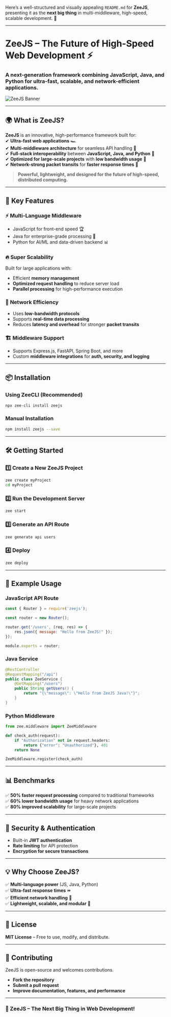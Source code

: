 Here’s a well-structured and visually appealing `README.md` for **ZeeJS**, presenting it as the **next big thing** in multi-middleware, high-speed, scalable development. 🚀  

---

# **ZeeJS – The Future of High-Speed Web Development** ⚡  

### **A next-generation framework combining JavaScript, Java, and Python for ultra-fast, scalable, and network-efficient applications.**  

![ZeeJS Banner](https://via.placeholder.com/1000x300?text=ZeeJS+%7C+Next-Gen+Web+Framework)  

---

## **🌍 What is ZeeJS?**  

**ZeeJS** is an innovative, high-performance framework built for:  
✔ **Ultra-fast web applications** 🏎  
✔ **Multi-middleware architecture** for seamless API handling 🔄  
✔ **Full-stack interoperability** between **JavaScript, Java, and Python** 🧩  
✔ **Optimized for large-scale projects** with **low bandwidth usage** 📡  
✔ **Network-strong packet transits** for **faster response times** 📶  

> **Powerful, lightweight, and designed for the future of high-speed, distributed computing.**  

---

## **🚀 Key Features**  

### ⚡ **Multi-Language Middleware**  
- JavaScript for front-end speed 🏆  
- Java for enterprise-grade processing 💪  
- Python for AI/ML and data-driven backend 📊  

### 🔥 **Super Scalability**  
Built for large applications with:  
- Efficient **memory management**  
- **Optimized request handling** to reduce server load  
- **Parallel processing** for high-performance execution  

### 📡 **Network Efficiency**  
- Uses **low-bandwidth protocols**  
- Supports **real-time data processing**  
- Reduces **latency and overhead** for stronger **packet transits**  

### 🏗 **Middleware Support**  
- Supports Express.js, FastAPI, Spring Boot, and more  
- Custom **middleware integrations** for **auth, security, and logging**  

---

## **📦 Installation**  

### **Using ZeeCLI (Recommended)**
```sh
npx zee-cli install zeejs
```

### **Manual Installation**
```sh
npm install zeejs --save
```

---

## **🛠️ Getting Started**  

### **1️⃣ Create a New ZeeJS Project**
```sh
zee create myProject
cd myProject
```

### **2️⃣ Run the Development Server**
```sh
zee start
```

### **3️⃣ Generate an API Route**
```sh
zee generate api users
```

### **4️⃣ Deploy**
```sh
zee deploy
```

---

## **🔗 Example Usage**  

### **JavaScript API Route**
```js
const { Router } = require('zeejs');

const router = new Router();

router.get('/users', (req, res) => {
    res.json({ message: "Hello from ZeeJS!" });
});

module.exports = router;
```

### **Java Service**
```java
@RestController
@RequestMapping("/api")
public class ZeeService {
    @GetMapping("/users")
    public String getUsers() {
        return "{\"message\": \"Hello from ZeeJS Java!\"}";
    }
}
```

### **Python Middleware**
```python
from zee.middleware import ZeeMiddleware

def check_auth(request):
    if "Authorization" not in request.headers:
        return {"error": "Unauthorized"}, 401
    return None

ZeeMiddleware.register(check_auth)
```

---

## **📊 Benchmarks**
✅ **50% faster request processing** compared to traditional frameworks  
✅ **60% lower bandwidth usage** for heavy network applications  
✅ **80% improved scalability** for large-scale projects  

---

## **🔐 Security & Authentication**  
- Built-in **JWT authentication**  
- **Rate limiting** for API protection  
- **Encryption for secure transactions**  

---

## **💡 Why Choose ZeeJS?**
✅ **Multi-language power** (JS, Java, Python)  
✅ **Ultra-fast response times** ⏩  
✅ **Efficient network handling** 📶  
✅ **Lightweight, scalable, and modular** 🔄  

---

## **📜 License**
**MIT License** – Free to use, modify, and distribute.  

---

## **🤝 Contributing**
ZeeJS is open-source and welcomes contributions.  
- **Fork the repository**  
- **Submit a pull request**  
- **Improve documentation, features, and performance**  

---

### **🚀 ZeeJS – The Next Big Thing in Web Development!**  

